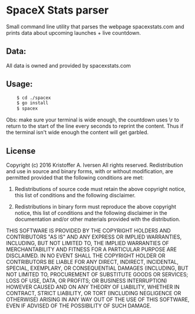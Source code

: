 # SpaceX Stats parser
Small command line utility that parses the webpage spacexstats.com and prints data about upcoming launches + live countdown.

## Data:
All data is owned and provided by spacexstats.com

## Usage:
```bash
    $ cd ./spacex
    $ go install
    $ spacex
```

Obs: make sure your terminal is wide enough, the countdown uses \r to return to the start of the line every seconds to reprint the content. Thus if the terminal isn't wide enough the content will get garbled.

## License
Copyright (c) 2016 Kristoffer A. Iversen All rights reserved.
Redistribution and use in source and binary forms, with or without modification, are permitted provided that the following conditions are met:

1. Redistributions of source code must retain the above copyright notice, this list of conditions and the following disclaimer.

2. Redistributions in binary form must reproduce the above copyright notice, this list of conditions and the following disclaimer in the documentation and/or other materials provided with the distribution.

THIS SOFTWARE IS PROVIDED BY THE COPYRIGHT HOLDERS AND CONTRIBUTORS "AS IS" AND ANY EXPRESS OR IMPLIED WARRANTIES, INCLUDING, BUT NOT LIMITED TO, THE IMPLIED WARRANTIES OF MERCHANTABILITY AND FITNESS FOR A PARTICULAR PURPOSE ARE DISCLAIMED. IN NO EVENT SHALL THE COPYRIGHT HOLDER OR CONTRIBUTORS BE LIABLE FOR ANY DIRECT, INDIRECT, INCIDENTAL, SPECIAL, EXEMPLARY, OR CONSEQUENTIAL DAMAGES (INCLUDING, BUT NOT LIMITED TO, PROCUREMENT OF SUBSTITUTE GOODS OR SERVICES; LOSS OF USE, DATA, OR PROFITS; OR BUSINESS INTERRUPTION) HOWEVER CAUSED AND ON ANY THEORY OF LIABILITY, WHETHER IN CONTRACT, STRICT LIABILITY, OR TORT (INCLUDING NEGLIGENCE OR OTHERWISE) ARISING IN ANY WAY OUT OF THE USE OF THIS SOFTWARE, EVEN IF ADVISED OF THE POSSIBILITY OF SUCH DAMAGE.
